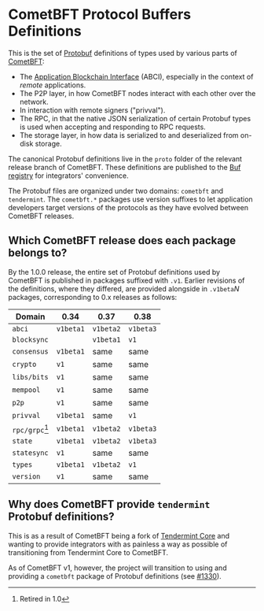 <!-- NB: Ensure that all hyperlinks in this doc are absolute URLs, not relative
ones, as this doc gets published to the Buf registry and relative URLs will fail
to resolve. -->
# CometBFT Protocol Buffers Definitions

This is the set of [Protobuf][protobuf] definitions of types used by various
parts of [CometBFT]:

- The [Application Blockchain Interface][abci] (ABCI), especially in the context
  of _remote_ applications.
- The P2P layer, in how CometBFT nodes interact with each other over the
  network.
- In interaction with remote signers ("privval").
- The RPC, in that the native JSON serialization of certain Protobuf types is
  used when accepting and responding to RPC requests.
- The storage layer, in how data is serialized to and deserialized from on-disk
  storage.

The canonical Protobuf definitions live in the `proto` folder of the relevant
release branch of CometBFT. These definitions are published to the [Buf
registry][buf] for integrators' convenience.

The Protobuf files are organized under two domains: `cometbft` and `tendermint`.
The `cometbft.*` packages use version suffixes to let application developers
target versions of the protocols as they have evolved between CometBFT releases.

## Which CometBFT release does each package belongs to?

By the 1.0.0 release, the entire set of Protobuf definitions used by CometBFT
is published in packages suffixed with `.v1`. Earlier revisions of the
definitions, where they differed, are provided alongside in `.v1beta`_N_
packages, corresponding to 0.x releases as follows:

| Domain          | 0.34      | 0.37      | 0.38      |
|-----------------|-----------|-----------|-----------|
| `abci`          | `v1beta1` | `v1beta2` | `v1beta3` |
| `blocksync`     |           | `v1beta1` | `v1`      |
| `consensus`     | `v1beta1` | same      | same      |
| `crypto`        | `v1`      | same      | same      |
| `libs/bits`     | `v1`      | same      | same      |
| `mempool`       | `v1`      | same      | same      |
| `p2p`           | `v1`      | same      | same      |
| `privval`       | `v1beta1` | same      | `v1`      |
| `rpc/grpc`[^1]  | `v1beta1` | `v1beta2` | `v1beta3` |
| `state`         | `v1beta1` | `v1beta2` | `v1beta3` |
| `statesync`     | `v1`      | same      | same      |
| `types`         | `v1beta1` | `v1beta2` | `v1`      |
| `version`       | `v1`      | same      | same      |

[^1]: Retired in 1.0

## Why does CometBFT provide `tendermint` Protobuf definitions?

This is as a result of CometBFT being a fork of [Tendermint Core][tmcore] and
wanting to provide integrators with as painless a way as possible of
transitioning from Tendermint Core to CometBFT.

As of CometBFT v1, however, the project will transition to using and providing a
`cometbft` package of Protobuf definitions (see [\#1330]).

[protobuf]: https://protobuf.dev/
[CometBFT]: https://github.com/cometbft/cometbft
[abci]: https://github.com/cometbft/cometbft/tree/main/spec/abci
[buf]: https://buf.build/tendermint/tendermint
[tmcore]: https://github.com/tendermint/tendermint
[\#1330]: https://github.com/cometbft/cometbft/issues/1330
